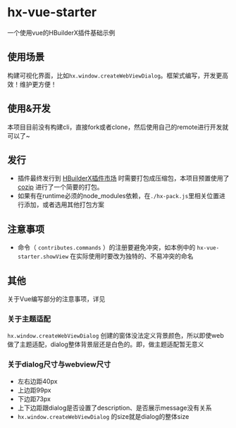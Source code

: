 ﻿# hx-vue-starter

一个使用vue的HBuilderX插件基础示例

## 使用场景

构建可视化界面，比如`hx.window.createWebViewDialog`。框架式编写，开发更高效！维护更方便！

## 使用&开发

本项目目前没有构建cli，直接fork或者clone，然后使用自己的remote进行开发就可以了~

## 发行

* 插件最终发行到 [HBuilderX插件市场](https://ext.dcloud.net.cn/?cat1=1&type=HotList#) 时需要打包成压缩包，本项目预置使用了 [cozip]() 进行了一个简要的打包。
* 如果有在runtime必须的node_modules依赖，在`./hx-pack.js`里相关位置进行添加，或者选用其他打包方案

## 注意事项

* 命令（ `contributes.commands` ）的注册要避免冲突，如本例中的 `hx-vue-starter.showView` 在实际使用时要改为独特的、不易冲突的命名

## 其他

关于Vue编写部分的注意事项，详见

### 关于主题适配

`hx.window.createWebViewDialog` 创建的窗体没法定义背景颜色，所以即使web做了主题适配，dialog整体背景层还是白色的。即，做主题适配暂无意义

### 关于dialog尺寸与webview尺寸

* 左右边距40px
* 上边距99px
* 下边距73px
* 上下边距跟dialog是否设置了description、是否展示message没有关系
* `hx.window.createWebViewDialog` 的size就是dialog的整体size
